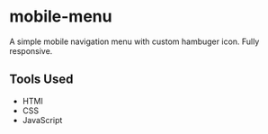 # mobile-menu
A simple mobile navigation menu with custom hambuger icon.
Fully responsive.

## Tools Used
* HTMl
* CSS
* JavaScript
